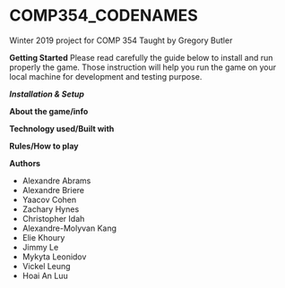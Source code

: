 # COMP354_CODENAMES
Winter 2019 project for COMP 354
Taught by Gregory Butler

**Getting Started**
Please read carefully the guide below to install and run properly the game. Those instruction will help you run the game on your local machine for development and testing purpose.

***Installation & Setup***


**About the game/info**



**Technology used/Built with**



**Rules/How to play**




**Authors**

* Alexandre	Abrams
* Alexandre	Briere
* Yaacov	Cohen
* Zachary	Hynes
* Christopher	Idah
* Alexandre-Molyvan	Kang
* Elie	Khoury
* Jimmy	Le
* Mykyta	Leonidov
* Vickel	Leung
* Hoai An	Luu
